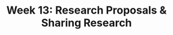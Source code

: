 ---
layout: single_embed_slide
title: "Week 13: Research Proposals & Sharing Research"
presentation_id: C1Heda
canonical_url: /presentations/C1Heda/
slides:
  - slide_name: ../deck-4159-large-0.jpeg
    slide_thumbnail: ../deck-4159-thumb-0.jpeg
    slide_text: >
      <p><strong>Location</strong>: CBC Campus - Tuesday T-336 &amp; SWL-220<br />
      <strong>Time</strong>: Tuesdays and Thursdays from 5:30-8:15<br />
      <strong>Week 13</strong>: 11/11/19 — 11/17/19<br />
      <strong>Reading Assignment</strong>: DeCarlo (2018) chapter 15 and 16<br />
      <strong>Topic and Content Area</strong>: Research Proposals<br />
      <strong>Assignments Due</strong>: Assignment 11: research proposal is due Friday 11/15/19 at 11:55 PM via Moodle; Assignment 02: reading quiz for chapters 15 and 16 are due at 5:30 PM prior to class via My Heritage; Assignment 14: [extra credit] selected population literature review is due Friday 11/15/19 at 11:55 PM via My Heritage<br />
      <strong>Other Important Information</strong>: N/A</p>
      
  - slide_name: ../deck-4159-large-1.jpeg
    slide_thumbnail: ../deck-4159-thumb-1.jpeg
    slide_text: >
      <ul>
      <li>Reminder regarding qualitative versus quantitative examples</li>
      <li>Practice determining a research proposal</li>
      <li>Your research proposal</li>
      </ul>
      
  - slide_name: ../deck-4159-large-2.jpeg
    slide_thumbnail: ../deck-4159-thumb-2.jpeg
    slide_text: >
      <ul>
      <li>Authority</li>
      <li>Tradition</li>
      <li>Experience</li>
      <li>Beliefs &amp; Intuition</li>
      <li>Scientific Method</li>
      </ul>
      <p>Positivistic Research or Interpretive Research</p>
      
  - slide_name: ../deck-4159-large-3.jpeg
    slide_thumbnail: ../deck-4159-thumb-3.jpeg
    slide_text: >
      <p>Positivistic (Quantitative)</p>
      <ul>
      <li>Objectivity</li>
      <li>Numbers (_quant_itative)</li>
      <li>Standard procedures that can be replicated</li>
      <li>Deductive (hypothesis testing)</li>
      <li>Less in-depth on many cases</li>
      <li>Fixed response options</li>
      <li>Statistical tests</li>
      </ul>
      <p>Interpretive (Qualitative)</p>
      <ul>
      <li>Subjectivity (interpretation)</li>
      <li>Words (_qual_itative)</li>
      <li>Emerging procedures</li>
      <li>Inductive (generates hypotheses)</li>
      <li>More in-depth on a few cases</li>
      <li>Unstructured or semi-structured options</li>
      <li>No statistical tests</li>
      </ul>
      
  - slide_name: ../deck-4159-large-4.jpeg
    slide_thumbnail: ../deck-4159-thumb-4.jpeg
    slide_text: >
      <p>Positivistic</p>
      <ul>
      <li>To test the hypothesis that inconsistent transportation is a key reason students are absent, I will provide new cars and gas cards to half the students, then measure if those students are absent less than those without new cars and gas cards.</li>
      <li>If they are absent less, I have evidence to support my hypothesis.</li>
      </ul>
      <p>Interpretive</p>
      <ul>
      <li>To learn about why students are absent at Mt. Adams School District, I will conduct focus groups with students and parents and identify key themes.</li>
      <li>Those themes become hypotheses.</li>
      <li>Example: Inconsistent transportation is a key reason students are absent.</li>
      </ul>
      
  - slide_name: ../deck-4159-large-5.jpeg
    slide_thumbnail: ../deck-4159-thumb-5.jpeg
    slide_text: >
      <blockquote>
      <p>Bell, N. S., Harford, T. C., Fuchs, C. H., McCarroll, J. E., &amp; Schwartz, C. E. (2006). Spouse Abuse and Alcohol Problems Among White, African American, and Hispanic U.S. Army Soldiers. Alcoholism: Clinical and Experimental Research, 30(10), 1721–1733. https://doi.org/10.1111/j.1530-0277.2006.00214.x</p>
      </blockquote>
      <p>Methods:
      Cases (N = 7,996) were all active-duty male, enlisted Army spouse abusers identified in the Army’s Central Registry (ACR) who had also completed an Army Health Risk Appraisal (HRA) Survey between 1991 and 1998. Controls (N = 17,821) were matched on gender, rank, and marital and HRA status.</p>
      
  - slide_name: ../deck-4159-large-6.jpeg
    slide_thumbnail: ../deck-4159-thumb-6.jpeg
    slide_text: >
      <p>Findings - Tables and Charts</p>
      
  - slide_name: ../deck-4159-large-7.jpeg
    slide_thumbnail: ../deck-4159-thumb-7.jpeg
    slide_text: >
      <blockquote>
      <p>Walker, T. (2013). Voices from the Group: Violent Women’s Experiences of Intervention. Journal of Family Violence, 28(4), 419–426. https://doi.org/10.1007/s10896-013-9509-x</p>
      </blockquote>
      <p>Abstract: This study discusses the experiences of women who participated in a program for partner-violent women by understanding their views of the treatment process, outcomes and the meanings they attached to it. This study followed a Husserlian descriptive phenomenology. Interviews were conducted with seven English women who used physical intimate partner violence in heterosexual relationships. The data were analyzed using by the method developed by Colaizzi (1978). The qualitative findings suggest the women experienced the treatment as positive and meaningful and experienced personal transformations. Deeper analysis of the data, showed that there were two key areas of benefit to the women, one involving the connections and bonds formed with other women in the group and the facilitators, and the second including the skills and strategies the women learned for managing anger and negative emotions.</p>
      
  - slide_name: ../deck-4159-large-8.jpeg
    slide_thumbnail: ../deck-4159-thumb-8.jpeg
    slide_text: >
      <p>Findings - Text and Narrative</p>
      <blockquote>
      <p>“The feelings and attitudes that colored the experience of group treatment can be characterized into two main areas. Firstly, the anxiety that characterized the participants before and during the group sessions; secondly the unique relation- ships that developed between the group members.
      Some of the participants described feeling anxious and nervous about initially going to the program. Gill, for example, felt she was not good at being in groups and her interpersonal skills were quite poor while Julie felt it would unlock and release issues from her past which had been exceptionally difficult for her to confront. Nancy and Gill went on further to say they were extremely worried they may be ‘labeled’ or ‘branded’ in some way by the other group members, for example, as a “husband beater” or “psycho”.
      Many of the group members initially thought the program would help them gain insight and possibly understand what makes them violent. Mavis, for example, indicated she wanted more awareness of what caused or “triggered” her violent behavior. By developing this knowledge base and awareness several of the participants voiced that it might allow them to develop ways of controlling their violence or develop alternative ways of thinking about situations so that in the future the situation they are encountering does not end by them becoming violent with their partners. Nancy stated explicitly “…she wanted to stop it [violence to her partner] altogether, but I haven’t got a magic wand have I? I need to know more about it!””</p>
      </blockquote>
      
  - slide_name: ../deck-4159-large-9.jpeg
    slide_thumbnail: ../deck-4159-thumb-9.jpeg
    slide_text: >
      <p>How to Choose Which Style</p>
      <ul>
      <li>
      <strong>Data Collection</strong>: How will you get your data?</li>
      <li>
      <strong>Sampling/Participant Selection</strong>: Who will you collect data from? How will you select those people?</li>
      <li>
      <strong>Data Analysis</strong>: How will you process and draw conclusions from your data?</li>
      </ul>
      
  - slide_name: ../deck-4159-large-10.jpeg
    slide_thumbnail: ../deck-4159-thumb-10.jpeg
    slide_text: >
      <p>Directions: In your group, discuss each of the examples provided below. For each example, discuss and determine the following:</p>
      <ul>
      <li>Would the research question be better answered using quantitative or qualitative methods?</li>
      <li>Which data collection method would be most appropriate (e.g., gathering archival data, surveys, interviews, focus groups, a combination)?</li>
      <li>Which data analysis method would be most appropriate (e.g., coding, mathematical analysis such as chi-square test, correlation analysis, t-test, etc.).</li>
      <li>Which sampling method would you use (simple random sampling, systematic random sampling, stratified random sampling, cluster random sampling, availability sampling, purposive sampling, quota sampling, snowball sampling, etc.)?</li>
      <li>What would be your desired sample size?</li>
      </ul>
      
  - slide_name: ../deck-4159-large-11.jpeg
    slide_thumbnail: ../deck-4159-thumb-11.jpeg
    slide_text: >
      <p>The researcher has just started working for the Heritage Valley Sheriff’s Department as an intern and since she’s started, there have been two officer-involved shootings that received extensive news coverage. She has a hunch that people in Heritage Valley now have less trust in the Sheriff’s Office than they do in the Heritage City Police Department, which hasn’t had an officer-involved shooting in over ten years. She’s developed the following research question: How have the recent officer-involved shootings affected citizens’ views of the Heritage Valley Sheriff’s Department?</p>
      
  - slide_name: ../deck-4159-large-12.jpeg
    slide_thumbnail: ../deck-4159-thumb-12.jpeg
    slide_text: >
      <p>The researcher has just started working for the Heritage Valley Sheriff’s Department as an intern and since she’s started, there have been two officer-involved shootings that received extensive news coverage. She’s noticed that, even though the officers have gone through the required post-shooting counseling, they seem different than before and she’s not sure why. Maybe it’s the negative press, maybe it’s the way their families or coworkers are treating them, maybe it’s guilt—she has so many ideas running through her head! She’s developed the following research question: What are the experiences of Heritage Valley Sheriff’s officers who have survived an officer-involved shooting?</p>
      
  - slide_name: ../deck-4159-large-13.jpeg
    slide_thumbnail: ../deck-4159-thumb-13.jpeg
    slide_text: >
      <p>The researcher is working at Heritage Valley Behavioral Health as a crisis responder for victims of sexual assault as is curious as to how undocumented immigrants experience their services She’s developed the following research question: How do undocumented victims of sexual assault experience the services provided by Heritage Valley Behavioral Health?</p>
      
  - slide_name: ../deck-4159-large-14.jpeg
    slide_thumbnail: ../deck-4159-thumb-14.jpeg
    slide_text: >
      <p>The researcher is working at Heritage Valley Behavioral Health as a crisis responder for victims of sexual assault and has noticed that there seems to be a relationship between immigration status and whether or not a client returns for follow-up care. Specifically, she believes that undocumented immigrants seem to be less likely to return for aftercare than documented immigrants. She’s developed the following research question: How does immigration status affect a client’s participation in aftercare following a sexual assault?</p>
      
  - slide_name: ../deck-4159-large-15.jpeg
    slide_thumbnail: ../deck-4159-thumb-15.jpeg
    slide_text: >
      <p>The researcher has just started working as a social work intern at Heritage Valley Elementary School and has been invited to be part of the leadership team. During the last meeting, everyone (the principal, vice principals, counselors, and teachers) complained that nothing they’re doing is working because the kids don’t come to school regularly. The researcher looked at the OSPI website and discovered the school does have one of the highest absence rates in the state. He believes that the parents have a great deal of influence over whether or not elementary students attend school regularly and wonder about their opinions and beliefs on attendance. He develops the following research question: What do the parents of Heritage Valley Elementary Schools students believe about attendance?</p>
      
  - slide_name: ../deck-4159-large-16.jpeg
    slide_thumbnail: ../deck-4159-thumb-16.jpeg
    slide_text: >
      <p>The researcher has just started working as a social work intern at Heritage Valley Elementary School and has been invited to be part of the leadership team. During the last meeting, everyone (the principal, vice principals, counselors, and teachers) complained that nothing they’re doing is working because the kids don’t come to school regularly. The researcher looked at the OSPI website and discovered the school does have one of the highest absence rates in the state. As part of his internship, he’s been working as a success mentor for ten students. As a success mentor, he has five students assigned to him and meets with them three times a week. His goal is to build a relationship with those students, and he believes that that relationship makes those students more likely to come to school. He has developed the following research question: How does participation in the success mentor program affect student attendance?</p>
      
  - slide_name: ../deck-4159-large-17.jpeg
    slide_thumbnail: ../deck-4159-thumb-17.jpeg
    slide_text: >
      <p>RESEARCH PROPOSAL RUBRIC WHAT YOU GET GRADED ON Initial
      Emerging
      No research approach is identified
      The selected research approach is weakly presented
      The selected research The selected research approach is adequately approach is clearly presented and justified presented and justified
      Presentation of methods for data collection and/or participant selection/ sampling are missing
      Methods for data collection and participant selection/ sampling are weakly presented
      Methods for both data Methods for both data collection and collection and participant selection/ participant selection/ sampling are sampling are clearly adequately presented presented and justified and justified
      Methods for analyzing data are not presented
      Proposed methods for analyzing the data are weakly presented
      Proposed methods for analyzing the data are adequately presented
      Research Proposals SOWK 459 Fall 2019
      Developed
      Highly Developed
      Proposed methods for analyzing the data are clearly presented
      Jacob Campbell, LICSW at Heritage University</p>
      
  - slide_name: ../deck-4159-large-18.jpeg
    slide_thumbnail: ../deck-4159-thumb-18.jpeg
    slide_text: >
      <p>DISCUSSION
      WHAT IS YOUR RESEARCH ABOUT Research Proposals SOWK 459 Fall 2019
      Jacob Campbell, LICSW at Heritage University</p>
      
---